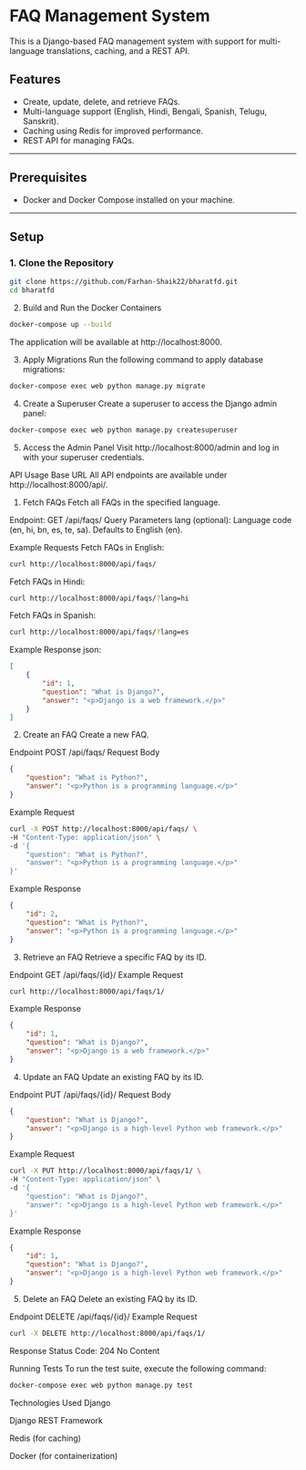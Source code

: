 # FAQ Management System

This is a Django-based FAQ management system with support for multi-language translations, caching, and a REST API.

## Features
- Create, update, delete, and retrieve FAQs.
- Multi-language support (English, Hindi, Bengali, Spanish, Telugu, Sanskrit).
- Caching using Redis for improved performance.
- REST API for managing FAQs.

---

## Prerequisites
- Docker and Docker Compose installed on your machine.

---

## Setup

### 1. Clone the Repository
```bash
git clone https://github.com/Farhan-Shaik22/bharatfd.git
cd bharatfd
```

2. Build and Run the Docker Containers
```bash
docker-compose up --build
```
The application will be available at http://localhost:8000.

3. Apply Migrations
Run the following command to apply database migrations:

```bash
docker-compose exec web python manage.py migrate
```

4. Create a Superuser
Create a superuser to access the Django admin panel:

```bash
docker-compose exec web python manage.py createsuperuser
```
5. Access the Admin Panel
Visit http://localhost:8000/admin and log in with your superuser credentials.

API Usage
Base URL
All API endpoints are available under http://localhost:8000/api/.

1. Fetch FAQs
Fetch all FAQs in the specified language.

Endpoint:
GET /api/faqs/
Query Parameters
lang (optional): Language code (en, hi, bn, es, te, sa). Defaults to English (en).

Example Requests
Fetch FAQs in English:

```bash
curl http://localhost:8000/api/faqs/
```
Fetch FAQs in Hindi:

```bash
curl http://localhost:8000/api/faqs/?lang=hi
```

Fetch FAQs in Spanish:

```bash
curl http://localhost:8000/api/faqs/?lang=es
```
Example Response
json:
```json
[
    {
        "id": 1,
        "question": "What is Django?",
        "answer": "<p>Django is a web framework.</p>"
    }
]
```
2. Create an FAQ
Create a new FAQ.

Endpoint
POST /api/faqs/
Request Body
```json
{
    "question": "What is Python?",
    "answer": "<p>Python is a programming language.</p>"
}
```
Example Request
```bash
curl -X POST http://localhost:8000/api/faqs/ \
-H "Content-Type: application/json" \
-d '{
    "question": "What is Python?",
    "answer": "<p>Python is a programming language.</p>"
}'
```
Example Response
```json
{
    "id": 2,
    "question": "What is Python?",
    "answer": "<p>Python is a programming language.</p>"
}
```

3. Retrieve an FAQ
Retrieve a specific FAQ by its ID.

Endpoint
GET /api/faqs/{id}/
Example Request
```bash
curl http://localhost:8000/api/faqs/1/
```
Example Response
```json
{
    "id": 1,
    "question": "What is Django?",
    "answer": "<p>Django is a web framework.</p>"
}
```
4. Update an FAQ
Update an existing FAQ by its ID.

Endpoint
PUT /api/faqs/{id}/
Request Body
```json
{
    "question": "What is Django?",
    "answer": "<p>Django is a high-level Python web framework.</p>"
}
```
Example Request
```bash
curl -X PUT http://localhost:8000/api/faqs/1/ \
-H "Content-Type: application/json" \
-d '{
    "question": "What is Django?",
    "answer": "<p>Django is a high-level Python web framework.</p>"
}'
```
Example Response
```json
{
    "id": 1,
    "question": "What is Django?",
    "answer": "<p>Django is a high-level Python web framework.</p>"
}
```
5. Delete an FAQ
Delete an existing FAQ by its ID.

Endpoint
DELETE /api/faqs/{id}/
Example Request
```bash
curl -X DELETE http://localhost:8000/api/faqs/1/
```
Response
Status Code: 204 No Content

Running Tests
To run the test suite, execute the following command:

```bash
docker-compose exec web python manage.py test
```
Technologies Used
Django

Django REST Framework

Redis (for caching)

Docker (for containerization)
